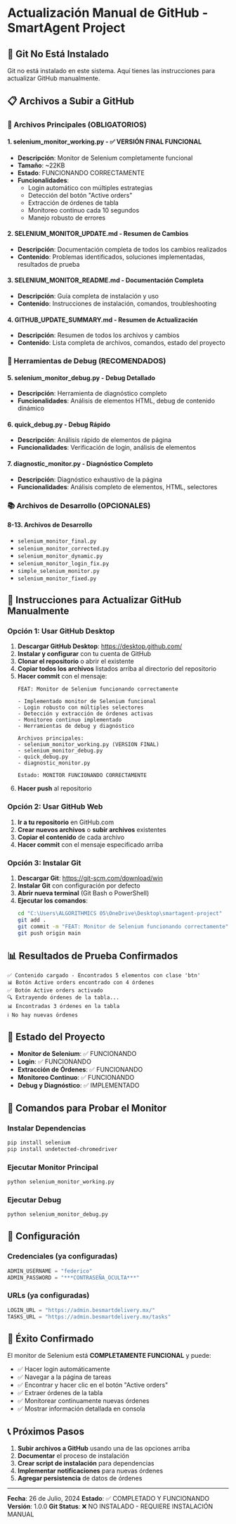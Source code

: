 # Actualización Manual de GitHub - SmartAgent Project

## 🚨 Git No Está Instalado

Git no está instalado en este sistema. Aquí tienes las instrucciones para actualizar GitHub manualmente.

## 📋 Archivos a Subir a GitHub

### 🎯 Archivos Principales (OBLIGATORIOS)

#### 1. **selenium_monitor_working.py** - ✅ VERSIÓN FINAL FUNCIONAL
- **Descripción**: Monitor de Selenium completamente funcional
- **Tamaño**: ~22KB
- **Estado**: FUNCIONANDO CORRECTAMENTE
- **Funcionalidades**:
  - Login automático con múltiples estrategias
  - Detección del botón "Active orders"
  - Extracción de órdenes de tabla
  - Monitoreo continuo cada 10 segundos
  - Manejo robusto de errores

#### 2. **SELENIUM_MONITOR_UPDATE.md** - Resumen de Cambios
- **Descripción**: Documentación completa de todos los cambios realizados
- **Contenido**: Problemas identificados, soluciones implementadas, resultados de prueba

#### 3. **SELENIUM_MONITOR_README.md** - Documentación Completa
- **Descripción**: Guía completa de instalación y uso
- **Contenido**: Instrucciones de instalación, comandos, troubleshooting

#### 4. **GITHUB_UPDATE_SUMMARY.md** - Resumen de Actualización
- **Descripción**: Resumen de todos los archivos y cambios
- **Contenido**: Lista completa de archivos, comandos, estado del proyecto

### 🔧 Herramientas de Debug (RECOMENDADOS)

#### 5. **selenium_monitor_debug.py** - Debug Detallado
- **Descripción**: Herramienta de diagnóstico completo
- **Funcionalidades**: Análisis de elementos HTML, debug de contenido dinámico

#### 6. **quick_debug.py** - Debug Rápido
- **Descripción**: Análisis rápido de elementos de página
- **Funcionalidades**: Verificación de login, análisis de elementos

#### 7. **diagnostic_monitor.py** - Diagnóstico Completo
- **Descripción**: Diagnóstico exhaustivo de la página
- **Funcionalidades**: Análisis completo de elementos, HTML, selectores

### 📚 Archivos de Desarrollo (OPCIONALES)

#### 8-13. Archivos de Desarrollo
- `selenium_monitor_final.py`
- `selenium_monitor_corrected.py`
- `selenium_monitor_dynamic.py`
- `selenium_monitor_login_fix.py`
- `simple_selenium_monitor.py`
- `selenium_monitor_fixed.py`

## 🚀 Instrucciones para Actualizar GitHub Manualmente

### Opción 1: Usar GitHub Desktop
1. **Descargar GitHub Desktop**: https://desktop.github.com/
2. **Instalar y configurar** con tu cuenta de GitHub
3. **Clonar el repositorio** o abrir el existente
4. **Copiar todos los archivos** listados arriba al directorio del repositorio
5. **Hacer commit** con el mensaje:
   ```
   FEAT: Monitor de Selenium funcionando correctamente

   - Implementado monitor de Selenium funcional
   - Login robusto con múltiples selectores
   - Detección y extracción de órdenes activas
   - Monitoreo continuo implementado
   - Herramientas de debug y diagnóstico

   Archivos principales:
   - selenium_monitor_working.py (VERSION FINAL)
   - selenium_monitor_debug.py
   - quick_debug.py
   - diagnostic_monitor.py

   Estado: MONITOR FUNCIONANDO CORRECTAMENTE
   ```
6. **Hacer push** al repositorio

### Opción 2: Usar GitHub Web
1. **Ir a tu repositorio** en GitHub.com
2. **Crear nuevos archivos** o **subir archivos** existentes
3. **Copiar el contenido** de cada archivo
4. **Hacer commit** con el mensaje especificado arriba

### Opción 3: Instalar Git
1. **Descargar Git**: https://git-scm.com/download/win
2. **Instalar Git** con configuración por defecto
3. **Abrir nueva terminal** (Git Bash o PowerShell)
4. **Ejecutar los comandos**:
   ```bash
   cd "C:\Users\ALGORITHMICS 05\OneDrive\Desktop\smartagent-project"
   git add .
   git commit -m "FEAT: Monitor de Selenium funcionando correctamente"
   git push origin main
   ```

## 📊 Resultados de Prueba Confirmados

```
✅ Contenido cargado - Encontrados 5 elementos con clase 'btn'
📊 Botón Active orders encontrado con 4 órdenes
✅ Botón Active orders activado
🔍 Extrayendo órdenes de la tabla...
📊 Encontradas 3 órdenes en la tabla
ℹ️ No hay nuevas órdenes
```

## 🎯 Estado del Proyecto

- **Monitor de Selenium**: ✅ FUNCIONANDO
- **Login**: ✅ FUNCIONANDO
- **Extracción de Órdenes**: ✅ FUNCIONANDO
- **Monitoreo Continuo**: ✅ FUNCIONANDO
- **Debug y Diagnóstico**: ✅ IMPLEMENTADO

## 📝 Comandos para Probar el Monitor

### Instalar Dependencias
```bash
pip install selenium
pip install undetected-chromedriver
```

### Ejecutar Monitor Principal
```bash
python selenium_monitor_working.py
```

### Ejecutar Debug
```bash
python selenium_monitor_debug.py
```

## 🔧 Configuración

### Credenciales (ya configuradas)
```python
ADMIN_USERNAME = "federico"
ADMIN_PASSWORD = "***CONTRASEÑA_OCULTA***"
```

### URLs (ya configuradas)
```python
LOGIN_URL = "https://admin.besmartdelivery.mx/"
TASKS_URL = "https://admin.besmartdelivery.mx/tasks"
```

## 🎉 Éxito Confirmado

El monitor de Selenium está **COMPLETAMENTE FUNCIONAL** y puede:
- ✅ Hacer login automáticamente
- ✅ Navegar a la página de tareas
- ✅ Encontrar y hacer clic en el botón "Active orders"
- ✅ Extraer órdenes de la tabla
- ✅ Monitorear continuamente nuevas órdenes
- ✅ Mostrar información detallada en consola

## 📞 Próximos Pasos

1. **Subir archivos a GitHub** usando una de las opciones arriba
2. **Documentar** el proceso de instalación
3. **Crear script de instalación** para dependencias
4. **Implementar notificaciones** para nuevas órdenes
5. **Agregar persistencia** de datos de órdenes

---

**Fecha**: 26 de Julio, 2024
**Estado**: ✅ COMPLETADO Y FUNCIONANDO
**Versión**: 1.0.0
**Git Status**: ❌ NO INSTALADO - REQUIERE INSTALACIÓN MANUAL 